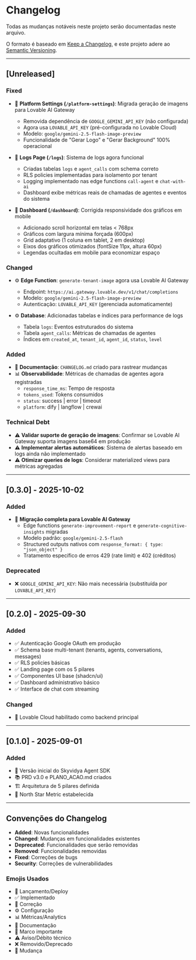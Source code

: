 # Changelog

Todas as mudanças notáveis neste projeto serão documentadas neste arquivo.

O formato é baseado em [Keep a Changelog](https://keepachangelog.com/pt-BR/1.0.0/),
e este projeto adere ao [Semantic Versioning](https://semver.org/lang/pt-BR/).

---

## [Unreleased]

### Fixed
- 🔧 **Platform Settings (`/platform-settings`)**: Migrada geração de imagens para Lovable AI Gateway
  - Removida dependência de `GOOGLE_GEMINI_API_KEY` (não configurada)
  - Agora usa `LOVABLE_API_KEY` (pré-configurada no Lovable Cloud)
  - Modelo: `google/gemini-2.5-flash-image-preview`
  - Funcionalidade de "Gerar Logo" e "Gerar Background" 100% operacional
  
- 🔧 **Logs Page (`/logs`)**: Sistema de logs agora funcional
  - Criadas tabelas `logs` e `agent_calls` com schema correto
  - RLS policies implementadas para isolamento por tenant
  - Logging implementado nas edge functions `call-agent` e `chat-with-ai`
  - Dashboard exibe métricas reais de chamadas de agentes e eventos do sistema
  
- 🔧 **Dashboard (`/dashboard`)**: Corrigida responsividade dos gráficos em mobile
  - Adicionado scroll horizontal em telas < 768px
  - Gráficos com largura mínima forçada (600px)
  - Grid adaptativo (1 coluna em tablet, 2 em desktop)
  - Eixos dos gráficos otimizados (fontSize 11px, altura 60px)
  - Legendas ocultadas em mobile para economizar espaço

### Changed
- ⚙️ **Edge Function**: `generate-tenant-image` agora usa Lovable AI Gateway
  - Endpoint: `https://ai.gateway.lovable.dev/v1/chat/completions`
  - Modelo: `google/gemini-2.5-flash-image-preview`
  - Autenticação: `LOVABLE_API_KEY` (gerenciada automaticamente)
  
- ⚙️ **Database**: Adicionadas tabelas e índices para performance de logs
  - Tabela `logs`: Eventos estruturados do sistema
  - Tabela `agent_calls`: Métricas de chamadas de agentes
  - Índices em `created_at`, `tenant_id`, `agent_id`, `status`, `level`

### Added
- 📝 **Documentação**: `CHANGELOG.md` criado para rastrear mudanças
- 📊 **Observabilidade**: Métricas de chamadas de agentes agora registradas
  - `response_time_ms`: Tempo de resposta
  - `tokens_used`: Tokens consumidos
  - `status`: success | error | timeout
  - `platform`: dify | langflow | crewai

### Technical Debt
- ⚠️ **Validar suporte de geração de imagens**: Confirmar se Lovable AI Gateway suporta imagens base64 em produção
- ⚠️ **Implementar alertas automáticos**: Sistema de alertas baseado em logs ainda não implementado
- ⚠️ **Otimizar queries de logs**: Considerar materialized views para métricas agregadas

---

## [0.3.0] - 2025-10-02

### Added
- 🎉 **Migração completa para Lovable AI Gateway**
  - Edge functions `generate-improvement-report` e `generate-cognitive-insights` migradas
  - Modelo padrão: `google/gemini-2.5-flash`
  - Structured outputs nativos com `response_format: { type: "json_object" }`
  - Tratamento específico de erros 429 (rate limit) e 402 (créditos)

### Deprecated
- ❌ `GOOGLE_GEMINI_API_KEY`: Não mais necessária (substituída por `LOVABLE_API_KEY`)

---

## [0.2.0] - 2025-09-30

### Added
- ✅ Autenticação Google OAuth em produção
- ✅ Schema base multi-tenant (tenants, agents, conversations, messages)
- ✅ RLS policies básicas
- ✅ Landing page com os 5 pilares
- ✅ Componentes UI base (shadcn/ui)
- ✅ Dashboard administrativo básico
- ✅ Interface de chat com streaming

### Changed
- 🔄 Lovable Cloud habilitado como backend principal

---

## [0.1.0] - 2025-09-01

### Added
- 🚀 Versão inicial do Skyvidya Agent SDK
- 📚 PRD v3.0 e PLANO_ACAO.md criados
- 🏗️ Arquitetura de 5 pilares definida
- 🎯 North Star Metric estabelecida

---

## Convenções do Changelog

- **Added**: Novas funcionalidades
- **Changed**: Mudanças em funcionalidades existentes
- **Deprecated**: Funcionalidades que serão removidas
- **Removed**: Funcionalidades removidas
- **Fixed**: Correções de bugs
- **Security**: Correções de vulnerabilidades

### Emojis Usados
- 🚀 Lançamento/Deploy
- ✅ Implementado
- 🔧 Correção
- ⚙️ Configuração
- 📊 Métricas/Analytics
- 📝 Documentação
- 🎉 Marco importante
- ⚠️ Aviso/Débito técnico
- ❌ Removido/Deprecado
- 🔄 Mudança
